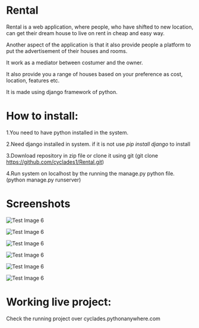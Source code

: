 # Rental

Rental is a web application, where people, who have shifted to new location, can get their dream house to live on rent in cheap and easy way. 

Another aspect of the application is that it also provide people a platform to put the advertisement of their houses and rooms.

It work as a mediator between costumer and the owner. 

It also provide you a range of houses based on your preference as cost, location, features etc.

It is made using django framework of python.

# How to install:

1.You need to have python installed in the system.

2.Need django installed in system.
  if it is not use *pip install django* to install
  
3.Download repository in zip file or clone it using git (git clone https://github.com/cyclades1/Rental.git)

4.Run system on localhost by the running the manage.py python file. (python manage.py runserver)

# Screenshots

![Test Image 6](https://github.com/cyclades1/Rental/blob/master/images/main.png)

![Test Image 6](https://github.com/cyclades1/Rental/blob/master/images/search.png)

![Test Image 6](https://github.com/cyclades1/Rental/blob/master/images/about.png)

![Test Image 6](https://github.com/cyclades1/Rental/blob/master/images/contact.png)

![Test Image 6](https://github.com/cyclades1/Rental/blob/master/images/profile.png)

![Test Image 6](https://github.com/cyclades1/Rental/blob/master/images/desc.png)

# Working live project:
  Check the running project over cyclades.pythonanywhere.com
